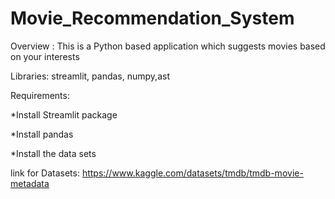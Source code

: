 # Movie_Recommendation_System
Overview : This is a Python based application which suggests movies based on your interests

Libraries: streamlit, pandas, numpy,ast

Requirements: 

 *Install Streamlit package
 
 *Install pandas
 
 *Install the data sets

link for Datasets:
  https://www.kaggle.com/datasets/tmdb/tmdb-movie-metadata
